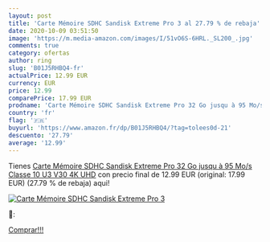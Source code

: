 ```yaml
---
layout: post
title: 'Carte Mémoire SDHC Sandisk Extreme Pro 3 al 27.79 % de rebaja'
date: 2020-10-09 03:51:50
image: 'https://m.media-amazon.com/images/I/51vO6S-6HRL._SL200_.jpg'
comments: true
category: ofertas
author: ring
slug: 'B01J5RHBQ4-fr'
actualPrice: 12.99 EUR
currency: EUR
price: 12.99
comparePrice: 17.99 EUR
prodname: 'Carte Mémoire SDHC Sandisk Extreme Pro 32 Go jusqu à 95 Mo/s  Classe 10  U3  V30  4K UHD'
country: 'fr'
flag: '🇫🇷'
buyurl: 'https://www.amazon.fr/dp/B01J5RHBQ4/?tag=tolees0d-21'
descuento: '27.79'
average: '12.99'
---
```


Tienes [Carte Mémoire SDHC Sandisk Extreme Pro 32 Go jusqu à 95 Mo/s  Classe 10  U3  V30  4K UHD](https://www.amazon.fr/dp/B01J5RHBQ4/?tag=tolees0d-21) con precio final de  12.99 EUR (original: 17.99 EUR) (27.79 %  de rebaja) aqui!

[![Carte Mémoire SDHC Sandisk Extreme Pro 3](https://m.media-amazon.com/images/I/51vO6S-6HRL._SL200_.jpg)](https://www.amazon.fr/dp/B01J5RHBQ4/?tag=tolees0d-21)

🔎:


[Comprar!!!](https://www.amazon.fr/dp/B01J5RHBQ4/?tag=tolees0d-21)
